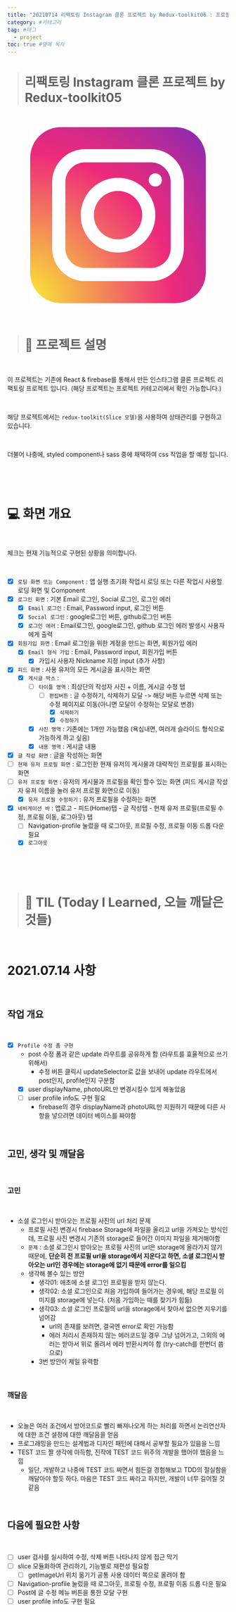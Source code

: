 ```yaml
---
title: "20210714 리팩토링 Instagram 클론 프로젝트 by Redux-toolkit06 : 프로필 수정 구현, profile 이미지 url 처리에 관한 문제 발생과 고민" #제목
category: #카테고리
tag: #태그
  - project
toc: true #옆에 목차
---
```


> # 리팩토링 Instagram 클론 프로젝트 by Redux-toolkit05

<br/>

<p align="center">
<img src="../assets/img/instagram_logo.png" width="400px" height="400px">
</p>

<br/>

> # 📄 프로젝트 설명

<br/>

이 프로젝트는 기존에 React & firebase를 통해서 만든 인스타그램 클론 프로젝트 리팩토링 프로젝트 입니다. (해당 프로젝트는 프로젝트 카테고리에서 확인 가능합니다.)

<br/>

해당 프로젝트에서는 `redux-toolkit(Slice 모델)`을 사용하여 상태관리를 구현하고 있습니다.

<br/>

더불어 나중에, styled component나 sass 중에 채택하여 css 작업을 할 예정 입니다.

<br/>
<br/>
<br/>

# 💻 화면 개요

<br/>

체크는 현재 기능적으로 구현된 상황을 의미합니다.

<br/>

- [x] `로딩 화면 또는 Component` : 앱 실행 초기화 작업시 로딩 또는 다른 작업시 사용할 로딩 화면 및 Component
- [x] `로그인 화면` : 기본 Email 로그인, Social 로그인, 로그인 에러
  - [x] `Email 로그인` : Email, Password input, 로그인 버튼
  - [x] `Social 로그인` : google로그인 버튼, github로그인 버튼
  - [x] `로그인 에러` : Email로그인, google로그인, github 로그인 에러 발생시 사용자에게 출력
- [x] `회원가입 화면` : Email 로그인을 위한 계정을 만드는 화면, 회원가입 에러
  - [x] `Email 형식 가입` : Email, Password input, 회원가입 버튼
    - [x] 가입시 사용자 Nickname 지정 input (추가 사항)
- [x] `피드 화면` : 사용 유저의 모든 게시글을 표시하는 화면
  - [x] `게시글 박스` :
    - [ ] `타이틀 영역` : 최상단의 작성자 사진 + 이름, 게시글 수정 탭
      - [ ] `편집버튼` : 글 수정하기, 삭제하기 모달 -> 해당 버튼 누르면 삭제 또는 수정 페이지로 이동(아니면 모달이 수정하는 모달로 변경)
        - [x] `삭제하기`
        - [x] `수정하기`
    - [x] `사진 영역` : 기존에는 1개만 가능했음 (욕심내면, 여러개 슬라이드 형식으로 가능하게 하고 싶음)
    - [x] `내용 영역` : 게시글 내용
- [x] `글 작성 화면` : 글을 작성하는 화면
- [ ] `현재 유저 프로필 화면` : 로그인한 현재 유저의 게시물과 대략적인 프로필를 표시하는 화면
- [ ] `유저 프로필 화면` : 유저의 게시물과 프로필을 확인 할수 있는 화면 (피드 게시글 작성자 유저 이름을 눌러 유저 프로필 화면으로 이동)
  - [x] `유저 프로필 수정하기` : 유저 프로필을 수정하는 화면
- [x] `네비게이션 바` : 앱로고 - 피드(Home)탭 - 글 작성탭 - 현재 유저 프로필(프로필 수정, 프로필 이동, 로그아웃) 탭
  - [ ] Navigation-profile 눌렀을 때 로그아웃, 프로필 수정, 프로필 이동 드롭 다운 필요
  - [x] `로그아웃`

<br/>
<br/>
<br/>

> # 📅 TIL (Today I Learned, 오늘 깨달은 것들)

<br/>

# 2021.07.14 사항

<br/>

## 작업 개요

<br/>

- [x] `Profile 수정 폼 구현`
  - post 수정 폼과 같은 update 라우트를 공유하게 함 (라우트를 효율적으로 쓰기 위해서)
    - 수정 버튼 클릭시 updateSelector로 값을 보내어 update 라우트에서 post인지, profile인지 구분함
  - [x] user displayName, photoURL만 변경시킬수 있게 해놓았음
  - [ ] user profile info도 구현 필요
    - firebase의 경우 displayName과 photoURL만 지원하기 때문에 다른 사항을 넣으려면 데이터 베이스를 짜야함

<br/>

## 고민, 생각 및 깨달음

<br/>

### 고민

<br/>

- 소셜 로그인시 받아오는 프로필 사진의 url 처리 문제
  - 프로필 사진 변경시 firebase Storage에 파일을 올리고 url을 가져오는 방식인데, 프로필 사진 변경시 기존의 storage로 들어간 이미지 파일을 제거해야함
  - `문제` : 소셜 로그인시 받아오는 프로필 사진의 url은 storage에 올라가지 않기 때문에, **단순히 전 프로필 url을 storage에서 지운다고 하면, 소셜 로그인시 받아오는 url인 경우에는 storage에 없기 때문에 error를 일으킴**
  - 생각해 볼수 있는 방안
    - 생각01: 애초에 소셜 로그인 프로필을 받지 않는다.
    - 생각02: 소셜 로그인으로 처음 가입하여 들어가는 경우에, 해당 프로필 이미지를 storage에 넣는다. (처음 가입하는 때를 찾기가 힘듦)
    - 생각03: 소셜 로그인 프로필의 url을 storage에서 찾아서 없으면 지우기를 넘어감
      - url의 존재를 보려면, 결국엔 error로 확인 가능함
      - 에러 처리시 존재하지 않는 에러코드일 경우 그냥 넘어가고, 그외의 에러는 받아서 위로 올려서 에러 반환시켜야 함 (try-catch를 한번더 씀으로)
    - 3번 방안이 제일 유력함

<br/>

### 깨달음

<br/>

- 오늘은 여러 조건에서 방어코드로 빨리 빠져나오게 하는 처리를 하면서 논리연산자에 대한 조건 설정에 대한 깨달음을 얻음
- 프로그래밍을 만드는 설계법과 디자인 패턴에 대해서 공부할 필요가 있음을 느낌
- TEST 코드 짤 생각에 아득함, 진작에 TEST 코드 위주의 개발을 했어야 했음을 느낌
  - 일단, 개발하고 나중에 TEST 코드 짜면서 힘든걸 경험해보고 TDD의 절실함을 깨달아야 할듯 하다. 마음은 TEST 코드 짜라고 하지만, 개발이 너무 길어질 것 같음

<br/>

## 다음에 필요한 사항

<br/>

- [ ] user 검사를 실시하여 수정, 삭제 버튼 나타나지 않게 접근 막기
- [ ] slice 모듈화하여 관리하기, 기능별로 재편성 필요함
  - [ ] getImageUrl 위치 옮기기 공통 사용 데이터 쪽으로 올려야 함
- [ ] Navigation-profile 눌렀을 때 로그아웃, 프로필 수정, 프로필 이동 드롭 다운 필요
- [ ] Post에 글 수정 메뉴 버튼을 통한 모달 구현
- [ ] user profile info도 구현 필요
